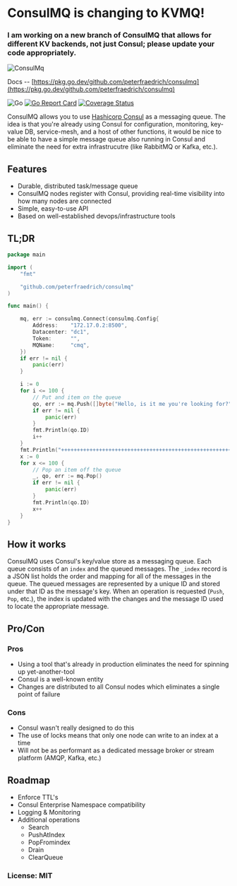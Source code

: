 # ConsulMQ is changing to KVMQ!
### I am working on a new branch of ConsulMQ that allows for different KV backends, not just Consul; please update your code appropriately.
![ConsulMq](consulmq.png)

Docs -- [https://pkg.go.dev/github.com/peterfraedrich/consulmq](https://pkg.go.dev/github.com/peterfraedrich/consulmq)

![Go](https://github.com/peterfraedrich/consulmq/workflows/Go/badge.svg)
[![Go Report Card](https://goreportcard.com/badge/github.com/peterfraedrich/consulmq)](https://goreportcard.com/report/github.com/peterfraedrich/consulmq)
[![Coverage Status](https://coveralls.io/repos/github/peterfraedrich/consulmq/badge.svg?branch=master)](https://coveralls.io/github/peterfraedrich/consulmq?branch=master)

ConsulMQ allows you to use [Hashicorp Consul](https://consul.io) as a messaging queue. The idea is that you're already using Consul for configuration, monitoring, key-value DB, service-mesh, and a host of other functions, it would be nice to be able to have a simple message queue also running in Consul and eliminate the need for extra infrastrucutre (like RabbitMQ or Kafka, etc.).

## Features
* Durable, distributed task/message queue
* ConsulMQ nodes register with Consul, providing real-time visibility into how many nodes are connected
* Simple, easy-to-use API
* Based on well-established devops/infrastructure tools

## TL;DR

```go
package main

import (
	"fmt"

	"github.com/peterfraedrich/consulmq"
)

func main() {

	mq, err := consulmq.Connect(consulmq.Config{
		Address:    "172.17.0.2:8500",
		Datacenter: "dc1",
		Token:      "",
		MQName:     "cmq",
	})
	if err != nil {
		panic(err)
	}

	i := 0
	for i <= 100 {
		// Put and item on the queue
		qo, err := mq.Push([]byte("Hello, is it me you're looking for?"))
		if err != nil {
			panic(err)
		}
		fmt.Println(qo.ID)
		i++
	}
	fmt.Println("++++++++++++++++++++++++++++++++++++++++++++++++++++++")
	x := 0
	for x <= 100 {
		// Pop an item off the queue
		_, qo, err := mq.Pop()
		if err != nil {
			panic(err)
		}
		fmt.Println(qo.ID)
		x++
	}
}
```

## How it works
ConsulMQ uses Consul's key/value store as a messaging queue. Each queue consists of an `index` and the queued messages. The `_index` record  is a JSON list holds the order and mapping for all of the messages in the queue. The queued messages are represented by a unique ID and stored under that ID as the message's key. When an operation is requested (`Push`, `Pop`, etc.), the index is updated with the changes and the message ID used to locate the appropriate message.

## Pro/Con

### Pros
* Using a tool that's already in production eliminates the need for spinning up yet-another-tool
* Consul is a well-known entity
* Changes are distributed to all Consul nodes which eliminates a single point of failure

### Cons
* Consul wasn't really designed to do this
* The use of locks means that only one node can write to an index at a time
* Will not be as performant as a dedicated message broker or stream platform (AMQP, Kafka, etc.)

## Roadmap

* Enforce TTL's
* Consul Enterprise Namespace compatibility
* Logging & Monitoring
* Additional operations
    * Search
    * PushAtIndex
    * PopFromindex
    * Drain
    * ClearQueue


### License: MIT
